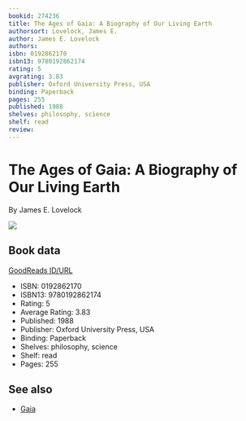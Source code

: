 ```yaml
---
bookid: 274236
title: The Ages of Gaia: A Biography of Our Living Earth
authorsort: Lovelock, James E.
author: James E. Lovelock
authors: 
isbn: 0192862170
isbn13: 9780192862174
rating: 5
avgrating: 3.83
publisher: Oxford University Press, USA
binding: Paperback
pages: 255
published: 1988
shelves: philosophy, science
shelf: read
review: 
---
```


# The Ages of Gaia: A Biography of Our Living Earth

By James E. Lovelock

![](https://i.gr-assets.com/images/S/compressed.photo.goodreads.com/books/1173326286l/274236.jpg)

## Book data

[GoodReads ID/URL](https://www.goodreads.com/book/show/274236)

- ISBN: 0192862170
- ISBN13: 9780192862174
- Rating: 5
- Average Rating: 3.83
- Published: 1988
- Publisher: Oxford University Press, USA
- Binding: Paperback
- Shelves: philosophy, science
- Shelf: read
- Pages: 255


## See also

- [Gaia](Gaia-_A_New_Look_at_Life_on_Earth.md)
